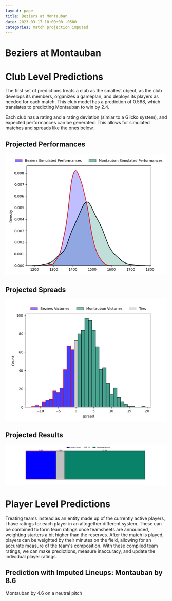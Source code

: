 ```yaml
---  
layout: page  
title: Beziers at Montauban  
date: 2023-03-17 18:00:00 -0500  
categories: match projection imputed  
---
```

# Beziers at Montauban

# Club Level Predictions


The first set of predictions treats a club as the smallest object, as the club develops its members, organizes a gameplan, and deploys its players as needed for each match. This club model has a prediction of 0.568, which translates to predicting Montauban to win by 2.4.

Each club has a rating and a rating deviation (simiar to a Glicko system), and expected performances can be generated. This allows for simulated matches and spreads like the ones below.
## Projected Performances


![Projected Performances](plots/performances_2023-03-17-Montauban-Beziers.png)
## Projected Spreads


![Projected Spreads](plots/spreads_2023-03-17-Montauban-Beziers.png)
## Projected Results


![Projected Results](plots/resultbar_2023-03-17-Montauban-Beziers.png)
# Player Level Predictions


Treating teams instead as an entity made up of the currently active players, I have ratings for each player in an altogether different system. These can be combined to form team ratings once teamsheets are announced, weighting starters a bit higher than the reserves. After the match is played, players can be weighted by their minutes on the field, allowing for an accurate measure of the team's composition. With these compiled team ratings, we can make predictions, measure inaccuracy, and update the individual player ratings.
## Prediction with Imputed Lineups: Montauban by 8.6


Montauban by 4.6 on a neutral pitch

